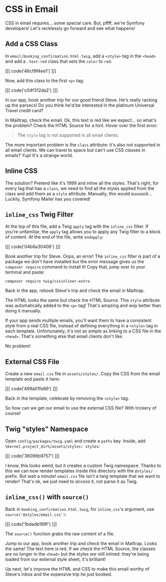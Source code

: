 # CSS in Email

CSS in email requires... some special care. But, pffff, we're Symfony developers!
Let's recklessly go forward and see what happens!

## Add a CSS Class

In `email/booking_confirmation.html.twig`, add a `<style>` tag in the `<head>` and
add a `.text-red` class that sets the `color` to `red`:

[[[ code('46cf9f4ee1') ]]]

Now, add this class to the first `<p>` tag:

[[[ code('c04f312da2') ]]]

In our app, book another trip for our good friend Steve. He's really
racking up the parsecs! Do you think he'd be interested in the 
platinum Universal Travel credit card?

In Mailtrap, check the email. Ok, this text is red like we expect... so what's the problem?
Check the HTML Source for a hint. Hover over the first error:

> The `style` tag is not supported in all email clients.

The more important problem is the `class` attribute: it's also not supported
in all email clients. We can travel to space but can't use CSS classes in emails?
Yup! It's a strange world.

## Inline CSS

The solution? Pretend like it's 1999 and inline all the styles. That's right,
for every tag that has a `class`, we need to find all
the styles applied from the class and add them as a `style` attribute. Manually,
this would suuuuck... Luckily, Symfony Mailer has you covered!

## `inline_css` Twig Filter

At the top of this file, add a Twig `apply` tag with the `inline_css` filter. If you're
unfamiliar, the `apply` tag allows you to apply any Twig filter to a block of content. At
the end of the file, write `endapply`:

[[[ code('04b6a30406') ]]]

Book another trip for Steve. Oops, an error! The `inline_css` filter is part of a package
we don't have installed but the error message gives us the `composer require` command
to install it! Copy that, jump over to your terminal and paste:

```terminal
composer require twig/cssinliner-extra
```

Back in the app, rebook Steve's trip and check the email in Mailtrap.

The HTML looks the same but check the HTML Source. This `style` attribute was automatically
added to the `<p>` tag! That's amazing and *way* better than doing it manually.

If your app sends multiple emails, you'll want them to have a consistent style from
a real CSS file, instead of defining everything in a `<style>` tag in each template.
Unfortunately, it's not as simple as linking to a CSS file in the `<head>`. That's
something else that email clients don't like.

No problem!

## External CSS File

Create a new `email.css` file in `assets/styles/`. Copy the CSS from the email template
and paste it here:

[[[ code('499a01fe89') ]]]

Back in the template, celebrate by removing the `<style>` tag.

So how can we get our email to use the external CSS file? With trickery of course!

## Twig "styles" Namespace

Open `config/packages/twig.yaml` and create a `paths` key. Inside, add
`%kernel.project_dir%/assets/styles: styles`:

[[[ code('36096b9757') ]]]

I know, this looks weird, but it
creates a custom Twig namespace. Thanks to this we can now render templates inside
this directory with the `@styles/` prefix. But wait a minute! `email.css`
file isn't a twig template that we want to render! That's ok, we just need to *access*
it, not parse it as Twig.

## `inline_css()` with `source()`

Back in `booking_confirmation.html.twig`, for `inline_css`'s argument, use
`source('@styles/email.css')`:

[[[ code('1bdadb199f') ]]]

The `source()` function grabs the raw content of a file.

Jump to our app, book another trip and check the email in Mailtrap. Looks the same! The
text here is red. If we check the HTML Source, the classes are no longer in the `<head>`
but the styles *are* still inlined: they're being loaded from our external style sheet,
it's brilliant!

Up next, let's improve the HTML and CSS to make this email worthy of Steve's inbox
and the expensive trip he just booked.
